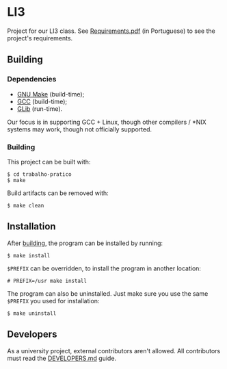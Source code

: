 # LI3

Project for our LI3 class. See [Requirements.pdf](Requirements.pdf) (in Portuguese) to see the
project's requirements.

## Building

### Dependencies

- [GNU Make](https://www.gnu.org/software/make/) (build-time);
- [GCC](https://www.gnu.org/software/gcc/) (build-time);
- [GLib](https://gitlab.gnome.org/GNOME/glib) (run-time).

Our focus is in supporting GCC + Linux, though other compilers / \*NIX systems may work, though
not officially supported.

### Building

This project can be built with:

```console
$ cd trabalho-pratico
$ make
```

Build artifacts can be removed with:

```console
$ make clean
```

## Installation

After [building](#building), the program can be installed by running:

```console
$ make install
```

`$PREFIX` can be overridden, to install the program in another location:

```console
# PREFIX=/usr make install
```

The program can also be uninstalled. Just make sure you use the same `$PREFIX` you used for
installation:

```console
$ make uninstall
```

## Developers

As a university project, external contributors aren't allowed.
All contributors must read the [DEVELOPERS.md](DEVELOPERS.md) guide.
